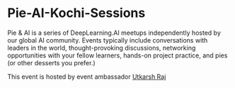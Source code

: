 # Pie-AI-Kochi-Sessions


Pie & AI is a series of DeepLearning.AI meetups independently hosted by our global AI community. 
Events typically include conversations with leaders in the world, thought-provoking discussions, networking opportunities with your fellow learners, 
hands-on project practice, and pies (or other desserts you prefer.)

This event is hosted by event ambassador [Utkarsh Raj](https://voldemortuk.github.io)
